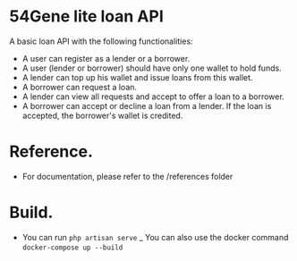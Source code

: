 # 54Gene lite loan API 

A basic loan API with the following functionalities: 

- A user can register as a lender or a borrower.
- A user (lender or borrower) should have only one wallet to hold funds.
- A lender can top up his wallet and issue loans from this wallet. 
- A borrower can request a loan.
- A lender can view all requests and accept to offer a loan to a borrower.
- A borrower can accept or decline a loan from a lender. If the loan is accepted, the borrower's wallet is credited.


# Reference. 

- For documentation, please refer to the /references folder 

# Build. 

- You can run `php artisan serve` 
_ You can also use the docker command `docker-compose up --build`
